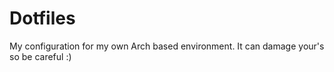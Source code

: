 # Dotfiles

My configuration for my own Arch based environment. It can damage your's so be careful :)
